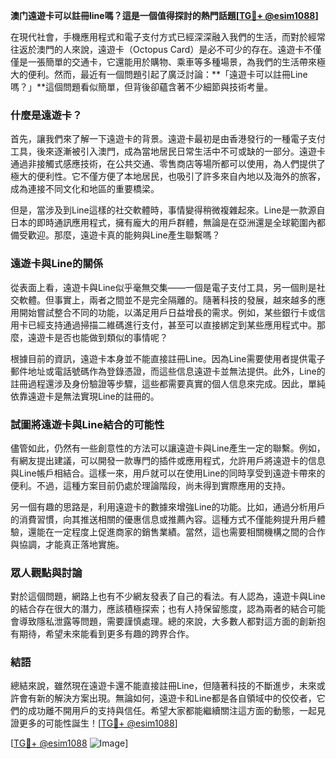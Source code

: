 **澳门遠遊卡可以註冊line嗎？這是一個值得探討的熱門話題[[TG💪+ @esim1088](https://t.me/s/esim1088)]**

在現代社會，手機應用程式和電子支付方式已經深深融入我們的生活，而對於經常往返於澳門的人來說，遠遊卡（Octopus Card）是必不可少的存在。遠遊卡不僅僅是一張簡單的交通卡，它還能用於購物、乘車等多種場景，為我們的生活帶來極大的便利。然而，最近有一個問題引起了廣泛討論：**「遠遊卡可以註冊Line嗎？」**這個問題看似簡單，但背後卻蘊含著不少細節與技術考量。

### 什麼是遠遊卡？

首先，讓我們來了解一下遠遊卡的背景。遠遊卡最初是由香港發行的一種電子支付工具，後來逐漸被引入澳門，成為當地居民日常生活中不可或缺的一部分。遠遊卡通過非接觸式感應技術，在公共交通、零售商店等場所都可以使用，為人們提供了極大的便利性。它不僅方便了本地居民，也吸引了許多來自內地以及海外的旅客，成為連接不同文化和地區的重要橋梁。

但是，當涉及到Line這樣的社交軟體時，事情變得稍微複雜起來。Line是一款源自日本的即時通訊應用程式，擁有龐大的用戶群體，無論是在亞洲還是全球範圍內都備受歡迎。那麼，遠遊卡真的能夠與Line產生聯繫嗎？

### 遠遊卡與Line的關係

從表面上看，遠遊卡與Line似乎毫無交集——一個是電子支付工具，另一個則是社交軟體。但事實上，兩者之間並不是完全隔離的。隨著科技的發展，越來越多的應用開始嘗試整合不同的功能，以滿足用戶日益增長的需求。例如，某些銀行卡或信用卡已經支持通過掃描二維碼進行支付，甚至可以直接綁定到某些應用程式中。那麼，遠遊卡是否也能做到類似的事情呢？

根據目前的資訊，遠遊卡本身並不能直接註冊Line。因為Line需要使用者提供電子郵件地址或電話號碼作為登錄憑證，而這些信息遠遊卡並無法提供。此外，Line的註冊過程還涉及身份驗證等步驟，這些都需要真實的個人信息來完成。因此，單純依靠遠遊卡是無法實現Line的註冊的。

### 試圖將遠遊卡與Line結合的可能性

儘管如此，仍然有一些創意性的方法可以讓遠遊卡與Line產生一定的聯繫。例如，有網友提出建議，可以開發一款專門的插件或應用程式，允許用戶將遠遊卡的信息與Line帳戶相結合。這樣一來，用戶就可以在使用Line的同時享受到遠遊卡帶來的便利。不過，這種方案目前仍處於理論階段，尚未得到實際應用的支持。

另一個有趣的思路是，利用遠遊卡的數據來增強Line的功能。比如，通過分析用戶的消費習慣，向其推送相關的優惠信息或推薦內容。這種方式不僅能夠提升用戶體驗，還能在一定程度上促進商家的銷售業績。當然，這也需要相關機構之間的合作與協調，才能真正落地實施。

### 眾人觀點與討論

對於這個問題，網路上也有不少網友發表了自己的看法。有人認為，遠遊卡與Line的結合存在很大的潛力，應該積極探索；也有人持保留態度，認為兩者的結合可能會導致隱私泄露等問題，需要謹慎處理。總的來說，大多數人都對這方面的創新抱有期待，希望未來能看到更多有趣的跨界合作。

### 結語

總結來說，雖然現在遠遊卡還不能直接註冊Line，但隨著科技的不斷進步，未來或許會有新的解決方案出現。無論如何，遠遊卡和Line都是各自領域中的佼佼者，它們的成功離不開用戶的支持與信任。希望大家都能繼續關注這方面的動態，一起見證更多的可能性誕生！[[TG💪+ @esim1088](https://t.me/s/esim1088)]

[[TG💪+ @esim1088](https://t.me/s/esim1088) ![Image](https://i.postimg.cc/4NQfJmqS/Snipaste-2025-05-13-00-14-12.png)]